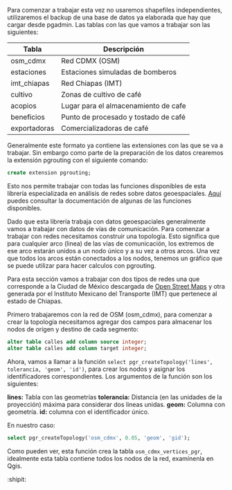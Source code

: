 Para comenzar a trabajar esta vez no usaremos shapefiles independientes, utilizaremos el backup de una base de datos ya elaborada que hay que cargar desde pgadmin. Las tablas con las que vamos a trabajar son las siguientes: 

| Tabla  | Descripción|
| ------------- | ------------- |
| osm_cdmx  | Red CDMX (OSM)  |
| estaciones  | Estaciones simuladas de bomberos  |
| imt_chiapas  | Red Chiapas (IMT)  |
| cultivo  | Zonas de cultivo de café  |
| acopios  | Lugar para el almacenamiento de cafe  |
| beneficios  | Punto de procesado y tostado de café  |
| exportadoras  | Comercializadoras de café  |


Generalmente este formato ya contiene las extensiones con las que se va a trabajar. Sin embargo como parte de la preparación de los datos crearemos la extensión pgrouting con el siguiente comando: 

```sql
create extension pgrouting;
```

Esto nos permite trabajar con todas las funciones disponibles de esta librería especializada en análisis de redes sobre datos geoespaciales. [Aquí](https://docs.pgrouting.org/2.4/en/index.html) puedes consultar la documentación de algunas de las funciones disponibles.

Dado que esta librería trabaja con datos geoespaciales generalmente vamos a trabajar con datos de vías de comunicación. Para comenzar a trabajar con redes necesitamos construir una topología. Esto significa que para cualquier arco (linea) de las vías de comunicación, los extremos de ese arco estarán unidos a un nodo único y a su vez a otros arcos. Una vez que todos los arcos están conectados a los nodos, tenemos un gráfico que se puede utilizar para hacer calculos con pgrouting.

Para esta sección vamos a trabajar con dos tipos de redes una que corresponde a la Ciudad de México descargada de [Open Street Maps](https://www.openstreetmap.org/export#map=8/15.295/-92.568) y otra generada por el Instituto Mexicano del Transporte (IMT) que pertenece al estado de Chiapas.

Primero trabajaremos con la red de OSM (osm_cdmx), para comenzar a crear la topología necesitamos agregar dos campos para almacenar los nodos de orígen y destino de cada segmento:

```sql
alter table calles add column source integer;
alter table calles add column target integer;
```

Ahora, vamos a llamar a la función ```select pgr_createTopology('lines', tolerancia, 'geom', 'id')```, para crear los nodos y asignar los identificadores correspondientes. Los argumentos de la función son los siguientes:

**lines:** Tabla con las geometrías
**tolerancia:** Distancia (en las unidades de la proyección) máxima para considerar dos lineas unidas.
**geom:** Columna con geometría.
**id:** columna con el identificador único.

En nuestro caso:
```sql
select pgr_createTopology('osm_cdmx', 0.05, 'geom', 'gid');
```
Como pueden ver, esta función crea la tabla ```osm_cdmx_vertices_pgr```, idealmente esta tabla contiene todos los nodos de la red, examínenla en Qgis.

:shipit:
